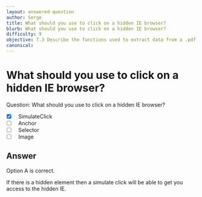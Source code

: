 ```yaml
---
layout: answered-question
author: Serge
title: What should you use to click on a hidden IE browser?
blurb: What should you use to click on a hidden IE browser?
difficulty: 9
objective: 7.3 Describe the functions used to extract data from a .pdf file; for example, using OCR
canonical: 
---
```


<h1>What should you use to click on a hidden IE browser?</h1>

Question:  What should you use to click on a hidden IE browser?

 - [X] &nbsp;  SimulateClick
 - [ ] &nbsp;  Anchor
 - [ ] &nbsp;  Selector
 - [ ] &nbsp;  Image

## Answer

Option A is correct.

If there is a hidden element then a simulate click will be able to get you access to the hidden IE.

